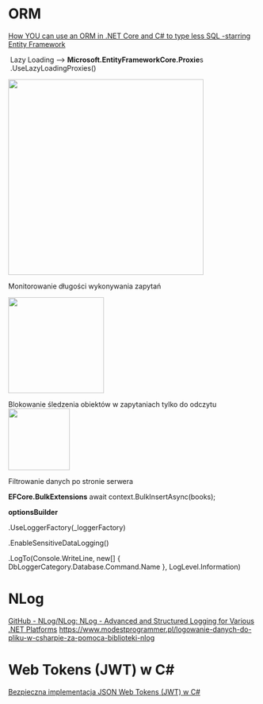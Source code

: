 # ORM

[How YOU can use an ORM in .NET Core and C# to type less SQL -starring Entity Framework](https://softchris.github.io/pages/dotnet-orm.html#create-the-database)

 Lazy Loading --> **Microsoft.EntityFrameworkCore.Proxie**s
 .UseLazyLoadingProxies()

<img title="" src="file:///C:/Users/Paweł/AppData/Roaming/marktext/images/2023-11-18-17-53-37-image.png" alt="" width="394">

Monitorowanie długości wykonywania zapytań

<img src="file:///C:/Users/Paweł/AppData/Roaming/marktext/images/2023-11-18-17-50-40-image.png" title="" alt="" width="193">

Blokowanie śledzenia obiektów w zapytaniach tylko do odczytu
<img title="" src="file:///C:/Users/Paweł/AppData/Roaming/marktext/images/2023-11-18-17-50-27-image.png" alt="" width="124">

Filtrowanie danych po stronie serwera

**EFCore.BulkExtensions**
await context.BulkInsertAsync(books);

**optionsBuilder**

.UseLoggerFactory(_loggerFactory)

.EnableSensitiveDataLogging()

.LogTo(Console.WriteLine, new[] { DbLoggerCategory.Database.Command.Name }, LogLevel.Information)

# **NLog**

[GitHub - NLog/NLog: NLog - Advanced and Structured Logging for Various .NET Platforms](https://github.com/NLog/NLog)
https://www.modestprogrammer.pl/logowanie-danych-do-pliku-w-csharpie-za-pomoca-biblioteki-nlog



# Web Tokens (JWT) w C#

[Bezpieczna implementacja JSON Web Tokens (JWT) w C#](https://bulldogjob.pl/readme/bezpieczna-implementacja-json-web-tokens-jwt-w-c)


